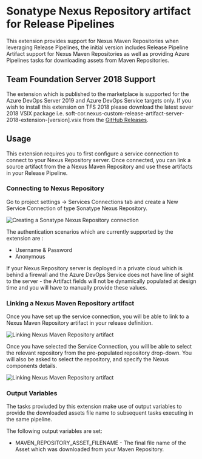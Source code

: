 # Sonatype Nexus Repository artifact for Release Pipelines
This extension provides support for Nexus Maven Repositories when leveraging Release Pipelines, the initial version includes Release Pipeline Artifact support for Nexus Maven Repositories as well as providing Azure Pipelines tasks for downloading assets from Maven Repositories.

## Team Foundation Server 2018 Support
The extension which is published to the marketplace is supported for the Azure DevOps Server 2019 and Azure DevOps Service targets only. If you wish to install this extension on TFS 2018 please download the latest sever 2018 VSIX package i.e. soft-cor.nexus-custom-release-artifact-server-2018-extension-[version].vsix from the [GitHub Releases](https://github.com/keyoke/NexusPipelineArtifact/releases).

## Usage
This extension requires you to first configure a service connection to connect to your Nexus Repository server. Once connected, you can link a source artifact from the a Nexus Maven Repository and use these artifacts in your Release Pipeline.

### Connecting to Nexus Repository
Go to project settings -> Services Connections tab and create a New Service Connection of type Sonatype Nexus Repository.

![Creating a Sonatype Nexus Repository connection](images/screen5.png)

The authentication scenarios which are currently supported by the extension are :
* Username & Password
* Anonymous

If your Nexus Repository server is deployed in a private cloud which is behind a firewall and the Azure DevOps Service does not have line of sight to the server - the Artifact fields will not be dynamically populated at design time and you will have to manually provide these values.

### Linking a Nexus Maven Repository artifact
Once you have set up the service connection, you will be able to link to a Nexus Maven Repository artifact in your release definition.

![Linking Nexus Maven Repository artifact](images/screen1.png)

Once you have selected the Service Connection, you will be able to select the relevant repository from the pre-populated repository drop-down. You will also be asked to select the repository, and specify the Nexus components details.

![Linking Nexus Maven Repository artifact](images/screen3.png)


### Output Variables
The tasks proviuded by this extension make use of output variables to provide the downloaded assets file name to subsequent tasks executing in the same pipeline.

The following output variables are set:

* MAVEN_REPOSITORY_ASSET_FILENAME - The final file name of the Asset which was downloaded from your Maven Repository.






